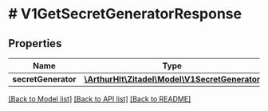 # # V1GetSecretGeneratorResponse

## Properties

Name | Type | Description | Notes
------------ | ------------- | ------------- | -------------
**secretGenerator** | [**\ArthurHlt\Zitadel\Model\V1SecretGenerator**](V1SecretGenerator.md) |  | [optional]

[[Back to Model list]](../../README.md#models) [[Back to API list]](../../README.md#endpoints) [[Back to README]](../../README.md)
